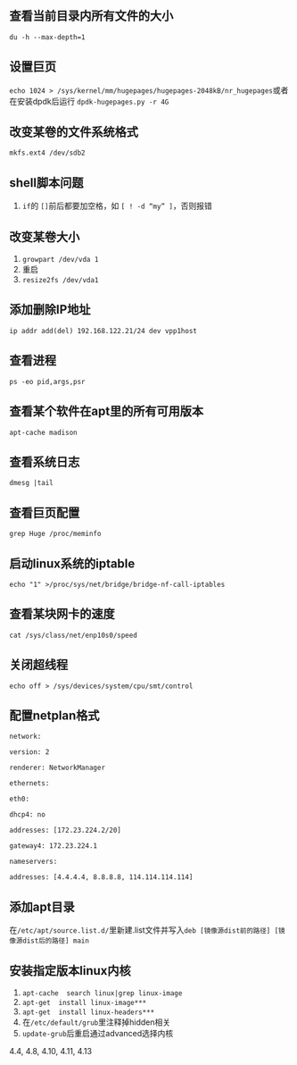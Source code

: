 ## 查看当前目录内所有文件的大小

`du -h --max-depth=1`

## 设置巨页

`echo 1024 > /sys/kernel/mm/hugepages/hugepages-2048kB/nr_hugepages`或者在安装dpdk后运行 `dpdk-hugepages.py -r 4G`

## 改变某卷的文件系统格式

`mkfs.ext4 /dev/sdb2`

## shell脚本问题

1. `if`的 `[]`前后都要加空格，如 `[ ! -d “my” ]`，否则报错

## 改变某卷大小

1. `growpart /dev/vda 1`
2. 重启
3. `resize2fs /dev/vda1`

## 添加删除IP地址

`ip addr add(del) 192.168.122.21/24 dev vpp1host`

## 查看进程

`ps -eo pid,args,psr`

## 查看某个软件在apt里的所有可用版本

`apt-cache madison`

## 查看系统日志

`dmesg |tail`

## 查看巨页配置

`grep Huge /proc/meminfo`

## 启动linux系统的iptable

`echo "1" >/proc/sys/net/bridge/bridge-nf-call-iptables`

## 查看某块网卡的速度

`cat /sys/class/net/enp10s0/speed`

## 关闭超线程

`echo off > /sys/devices/system/cpu/smt/control`

## 配置netplan格式

`network:   `

`version: 2   `

`renderer: NetworkManager   `

`ethernets:         `

`eth0:                 `

`dhcp4: no                 `

`addresses: [172.23.224.2/20]                 `

`gateway4: 172.23.224.1                 `

`nameservers:                         `

`addresses: [4.4.4.4, 8.8.8.8, 114.114.114.114]`

## 添加apt目录
在`/etc/apt/source.list.d/`里新建.list文件并写入`deb [镜像源dist前的路径] [镜像源dist后的路径] main`

## 安装指定版本linux内核
1. `apt-cache  search linux|grep linux-image`
2. `apt-get  install linux-image***`
3. `apt-get  install linux-headers***`
4. 在`/etc/default/grub`里注释掉hidden相关
5. `update-grub`后重启通过advanced选择内核

4.4, 4.8, 4.10, 4.11, 4.13
